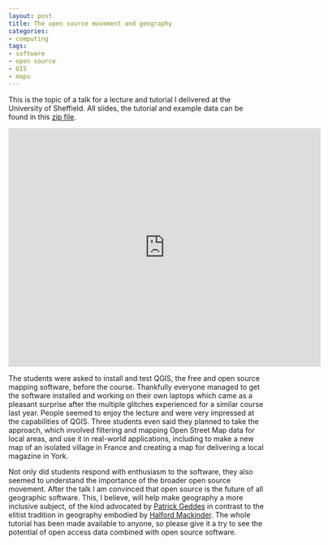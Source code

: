 ```yaml
---
layout: post
title: The open source movement and geography 
categories:
- computing 
tags:
- software
- open source
- GIS
- maps
---
```

This is the topic of a talk for a lecture and tutorial I delivered at the University of Sheffield.
All slides, the tutorial and example data can be found in this [zip file](https://dl.dropboxusercontent.com/u/15008199/osm-challenge-public.zip).

<iframe src="http://www.slideshare.net/robinlovelace1985/slideshelf" width="615px" height="470px" frameborder="0" marginwidth="0" marginheight="0" scrolling="no" style="border:none;" allowfullscreen webkitallowfullscreen mozallowfullscreen></iframe>

<!--more-->

The students were asked to install and test QGIS, the free and open source mapping software, before the course. 
Thankfully everyone managed to get the software installed and working on their own laptops which came
as a pleasant surprise after the multiple glitches experienced for a similar course last year. 
People seemed to enjoy the lecture and were very impressed at the capabilities of QGIS. Three students even 
said they planned to take the approach, which involved filtering and mapping Open Street Map data for local areas, 
and use it in real-world applications, including to make a new map of an isolated village in France and creating 
a map for delivering a local magazine in York.

Not only did students respond with enthusiasm to the software, they also seemed to understand the 
importance of the broader open source movement. After the talk I am convinced that open source 
is the future of all geographic software. This, I believe, will help make geography a more inclusive 
subject, of the kind advocated by [Patrick Geddes](http://en.wikipedia.org/wiki/Patrick_Geddes) in contrast to the elitist tradition in geography 
embodied by [Halford Mackinder](http://en.wikipedia.org/wiki/Halford_Mackinder). The whole tutorial has been made available to anyone, 
so please give it a try to see the potential of open access data combined with open source software.
